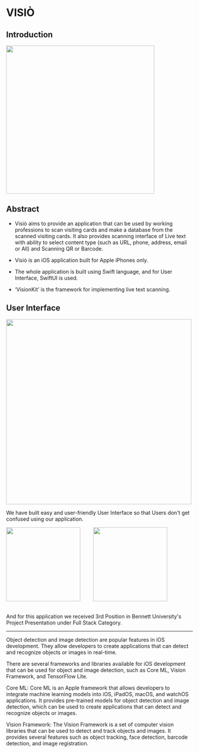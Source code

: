 # VISIÒ

## Introduction

<img width="400" src =https://user-images.githubusercontent.com/68659006/209926011-d02b940b-fa5b-4558-9d97-7c66934bc459.png>

## Abstract

- Visiò aims to provide an application that can be used by working professions to scan visiting cards and make a database from the scanned visiting cards. It also provides scanning interface of Live text with ability to select content type (such as URL, phone, address, email or All) and Scanning QR or Barcode.

- Visiò is an iOS application built for Apple iPhones only.

- The whole application is built using Swift language, and for User Interface, SwiftUI is used.

- ‘VisionKit’ is the framework for implementing live text scanning.

## User Interface

<img width="500" src = https://user-images.githubusercontent.com/68659006/209927069-73a73f78-5e3d-4361-a257-8f666af050f6.png>

We have built easy and user-friendly User Interface so that Users don't get confused using our application.

<img width="200" src = https://user-images.githubusercontent.com/68659006/210267157-74612b1b-1c8e-460e-aa28-0d92685df649.png> &nbsp; &nbsp; &nbsp; &nbsp; <img width="200" src = https://user-images.githubusercontent.com/68659006/210267454-97f99382-bb24-4548-8566-2b4fa339f526.png>

## 
And for this application we received 3rd Position in Bennett University's Project Presentation under Full Stack Category.

***** 

Object detection and image detection are popular features in iOS development. They allow developers to create applications that can detect and recognize objects or images in real-time.

There are several frameworks and libraries available for iOS development that can be used for object and image detection, such as Core ML, Vision Framework, and TensorFlow Lite.

Core ML: Core ML is an Apple framework that allows developers to integrate machine learning models into iOS, iPadOS, macOS, and watchOS applications. It provides pre-trained models for object detection and image detection, which can be used to create applications that can detect and recognize objects or images.

Vision Framework: The Vision Framework is a set of computer vision libraries that can be used to detect and track objects and images. It provides several features such as object tracking, face detection, barcode detection, and image registration.



